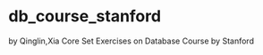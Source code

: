 db_course_stanford
==================
by Qinglin,Xia
Core Set Exercises on Database Course by Stanford 
